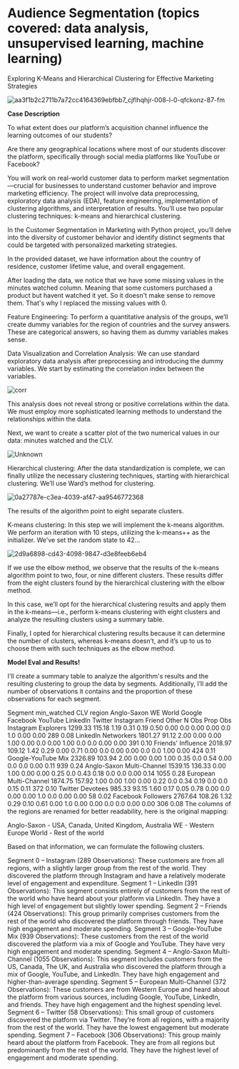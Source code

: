 # Audience Segmentation (topics covered: data analysis, unsupervised learning, machine learning)

Exploring K-Means and Hierarchical Clustering for Effective Marketing Strategies

![aa3f1b2c2711b7a72cc4164369ebfbb7_cjflhqhjr-008-l-0-qfckonz-87-fm](https://github.com/BiaBischoff/audience_segmentation/assets/104466669/c88d1c55-9a8c-4422-9248-9e4cf31c5653)

**Case Description**

To what extent does our platform’s acquisition channel influence the learning outcomes of our students?

Are there any geographical locations where most of our students discover the platform, specifically through social media platforms like YouTube or Facebook?

You will work on real-world customer data to perform market segmentation—crucial for businesses to understand customer behavior and improve marketing efficiency. The project will involve data preprocessing, exploratory data analysis (EDA), feature engineering, implementation of clustering algorithms, and interpretation of results. You’ll use two popular clustering techniques: k-means and hierarchical clustering.

In the Customer Segmentation in Marketing with Python project, you’ll delve into the diversity of customer behavior and identify distinct segments that could be targeted with personalized marketing strategies.

In the provided dataset, we have information about the country of residence, customer lifetime value, and overall engagement. 

After loading the data, we notice that we have some missing values in the minutes watched column. Meaning that some customers purchased a product but havent watched it yet. So it doesn't make sense to remove them. That's why I replaced the missing values with 0.

Feature Engineering: To perform a quantitative analysis of the groups, we’ll create dummy variables for the region of countries and the survey answers. These are categorical answers, so having them as dummy variables makes sense.

Data Visualization and Correlation Analysis: We can use standard exploratory data analysis after preprocessing and introducing the dummy variables. We start by estimating the correlation index between the variables.

![corr](https://github.com/BiaBischoff/audience_segmentation/assets/104466669/ff0da015-3654-4aac-8579-f9416d281813)

This analysis does not reveal strong or positive correlations within the data. We must employ more sophisticated learning methods to understand the relationships within the data.

Next, we want to create a scatter plot of the two numerical values in our data: minutes watched and the CLV.

![Unknown](https://github.com/BiaBischoff/audience_segmentation/assets/104466669/b84188c7-4d10-4c90-8a61-556b4a06bc36)

Hierarchical clustering: After the data standardization is complete, we can finally utilize the necessary clustering techniques, starting with hierarchical clustering. We’ll use Ward’s method for clustering.

![0a27787e-c3ea-4039-af47-aa9546772368](https://github.com/BiaBischoff/audience_segmentation/assets/104466669/a3bb281b-1077-44f9-8b5c-070e28168ceb)

The results of the algorithm point to eight separate clusters. 

K-means clustering: In this step we will implement the k-means algorithm. We perform an iteration with 10 steps, utilizing the k-means++ as the initializer. We've set the random state to 42…

![2d9a6898-cd43-4098-9847-d3e8feeb6eb4](https://github.com/BiaBischoff/audience_segmentation/assets/104466669/614b0172-7041-40df-8a93-437b10be10a3)

If we use the elbow method, we observe that the results of the k-means algorithm point to two, four, or nine different clusters. These results differ from the eight clusters found by the hierarchical clustering with the elbow method.

In this case, we’ll opt for the hierarchical clustering results and apply them in the k-means—i.e., perform k-means clustering with eight clusters and analyze the resulting clusters using a summary table.

Finally, I opted for hierarchical clustering results because it can determine the number of clusters, whereas k-means doesn’t, and it’s up to us to choose them with such techniques as the elbow method.

**Model Eval and Results!**

I'll create a summary table to analyze the algorithm's results and the resulting clustering to group the data by segments. Additionally, I’ll add the number of observations it contains and the proportion of these observations for each segment.

Segment	min_watched	CLV	region	Anglo-Saxon	WE	World	Google	Facebook	YouTube	LinkedIn	Twitter	Instagram	Friend	Other	N Obs	Prop Obs
Instagram Explorers	1299.33	115.18	1.19	0.31	0.19	0.50	0.00	0.0	0.00	0.00	0.0	1.0	0.00	0.00	289	0.08
LinkedIn Networkers	1801.27	91.12	2.00	0.00	0.00	1.00	0.00	0.0	0.00	1.00	0.0	0.0	0.00	0.00	391	0.10
Friends' Influence	2018.97	109.12	1.42	0.29	0.00	0.71	0.00	0.0	0.00	0.00	0.0	0.0	1.00	0.00	424	0.11
Google-YouTube Mix	2326.89	103.94	2.00	0.00	0.00	1.00	0.35	0.0	0.54	0.00	0.0	0.0	0.00	0.11	939	0.24
Anglo-Saxon Multi-Channel	1539.15	136.33	0.00	1.00	0.00	0.00	0.25	0.0	0.43	0.18	0.0	0.0	0.00	0.14	1055	0.28
European Multi-Channel	1874.75	157.92	1.00	0.00	1.00	0.00	0.22	0.0	0.34	0.19	0.0	0.0	0.15	0.11	372	0.10
Twitter Devotees	985.33	93.15	1.60	0.17	0.05	0.78	0.00	0.0	0.00	0.00	1.0	0.0	0.00	0.00	58	0.02
Facebook Followers	2767.64	108.26	1.32	0.29	0.10	0.61	0.00	1.0	0.00	0.00	0.0	0.0	0.00	0.00	306	0.08
The columns of the regions are renamed for better readability, here is the original mapping:

Anglo-Saxon - USA, Canada, United Kingdom, Australia
WE - Western Europe
World - Rest of the world

Based on that information, we can formulate the following clusters.

Segment 0 – Instagram (289 Observations): These customers are from all regions, with a slightly larger group from the rest of the world. They discovered the platform through Instagram and have a relatively moderate level of engagement and expenditure.
Segment 1 – LinkedIn (391 Observations): This segment consists entirely of customers from the rest of the world who have heard about your platform via LinkedIn. They have a high level of engagement but slightly lower spending.
Segment 2 – Friends (424 Observations): This group primarily comprises customers from the rest of the world who discovered the platform through friends. They have high engagement and moderate spending.
Segment 3 – Google-YouTube Mix (939 Observations): These customers from the rest of the world discovered the platform via a mix of Google and YouTube. They have very high engagement and moderate spending.
Segment 4 – Anglo-Saxon Multi-Channel (1055 Observations): This segment includes customers from the US, Canada, The UK, and Australia who discovered the platform through a mix of Google, YouTube, and LinkedIn. They have high engagement and higher-than-average spending.
Segment 5 – European Multi-Channel (372 Observations): These customers are from Western Europe and heard about the platform from various sources, including Google, YouTube, LinkedIn, and friends. They have high engagement and the highest spending level.
Segment 6 – Twitter (58 Observations): This small group of customers discovered the platform via Twitter. They’re from all regions, with a majority from the rest of the world. They have the lowest engagement but moderate spending.
Segment 7 – Facebook (306 Observations): This group mainly heard about the platform from Facebook. They are from all regions but predominantly from the rest of the world. They have the highest level of engagement and moderate spending.
